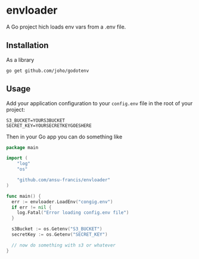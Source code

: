 # envloader

A Go  project hich loads env vars from a .env file.

## Installation

As a library

```shell
go get github.com/joho/godotenv
```

## Usage

Add your application configuration to your `config.env` file in the root of your project:

```shell
S3_BUCKET=YOURS3BUCKET
SECRET_KEY=YOURSECRETKEYGOESHERE
```

Then in your Go app you can do something like

```go
package main

import (
    "log"
    "os"

    "github.com/ansu-francis/envloader"
)

func main() {
  err := envloader.LoadEnv("congig.env")
  if err != nil {
    log.Fatal("Error loading config.env file")
  }

  s3Bucket := os.Getenv("S3_BUCKET")
  secretKey := os.Getenv("SECRET_KEY")

  // now do something with s3 or whatever
}
```
